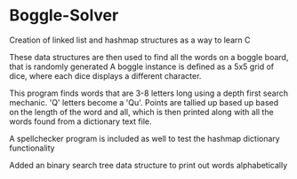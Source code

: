 # Boggle-Solver
Creation of linked list and hashmap structures as a way to learn C

These data structures are then used to find all the words on a boggle board, that is randomly generated
A boggle instance is defined as a 5x5 grid of dice, where each dice displays a different character.

This program finds words that are 3-8 letters long using a depth first search mechanic. 'Q' letters become a 'Qu'.
Points are tallied up based up based on the length of the word and all, which is then printed along with all the words found from a dictionary text file.

A spellchecker program is included as well to test the hashmap dictionary functionality

Added an binary search tree data structure to print out words alphabetically